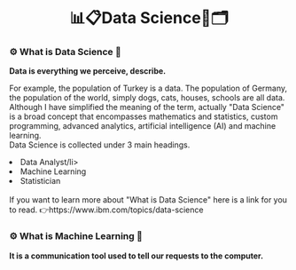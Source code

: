 <h1 align="center" >📊📋Data Science🧮🗂</h1>

<h3>⚙ What is Data Science 🤔</h3>

<strong>
  Data is everything we perceive, describe.
  </strong>
<p>
For example, the population of Turkey is a data. The population of Germany, the population of the world, simply dogs, cats, houses, schools are all data. <br>
Although I have simplified the meaning of the term, actually "Data Science" is a broad concept that encompasses mathematics and statistics, custom programming, advanced analytics, artificial intelligence (AI) and machine learning. <br>
Data Science is collected under 3 main headings. <br>
  <li>Data Analyst/li>
    <li>Machine Learning</li>
       <li>Statistician</li> <br>
If you want to learn more about "What is Data Science" here is a link for you to read. 👉https://www.ibm.com/topics/data-science
  </p>

<h3>⚙ What is Machine Learning 🤔</h3>

<strong>
  It is a communication tool used to tell our requests to the computer.
  </strong>

